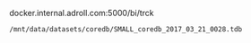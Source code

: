 docker.internal.adroll.com:5000/bi/trck


`/mnt/data/datasets/coredb/SMALL_coredb_2017_03_21_0028.tdb`
